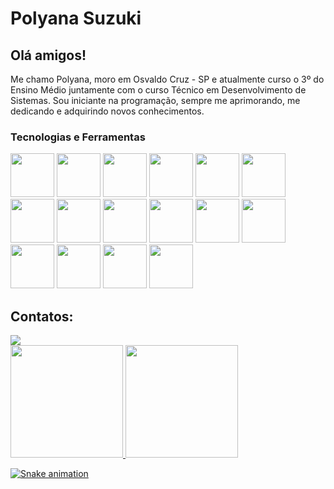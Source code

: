 # Polyana Suzuki

## Olá amigos!

Me chamo Polyana, moro em Osvaldo Cruz - SP e atualmente curso o 3º do Ensino Médio juntamente com o curso Técnico em Desenvolvimento de Sistemas. Sou iniciante na programação, sempre me aprimorando, me dedicando e adquirindo novos conhecimentos.

### Tecnologias e Ferramentas

<img src="https://cdn.jsdelivr.net/gh/devicons/devicon@latest/icons/canva/canva-original.svg" width="70" height="70" />


<img src="https://cdn.jsdelivr.net/gh/devicons/devicon@latest/icons/chrome/chrome-original.svg" width="70" height="70"/>


<img src="https://cdn.jsdelivr.net/gh/devicons/devicon@latest/icons/css3/css3-original.svg" width="70" height="70"/>


<img src="https://cdn.jsdelivr.net/gh/devicons/devicon@latest/icons/devicon/devicon-original.svg" width="70" height="70"/>


<img src="https://cdn.jsdelivr.net/gh/devicons/devicon@latest/icons/figma/figma-original.svg" width="70" height="70"/>


<img src="https://cdn.jsdelivr.net/gh/devicons/devicon@latest/icons/github/github-original.svg" width="70" height="70" />


<img src="https://cdn.jsdelivr.net/gh/devicons/devicon@latest/icons/google/google-original.svg" width="70" height="70"  />


<img src="https://cdn.jsdelivr.net/gh/devicons/devicon@latest/icons/html5/html5-original.svg" width="70" height="70"/>


<img src="https://cdn.jsdelivr.net/gh/devicons/devicon@latest/icons/insomnia/insomnia-original.svg" width="70" height="70"/>


<img src="https://cdn.jsdelivr.net/gh/devicons/devicon@latest/icons/javascript/javascript-original.svg" width="70" height="70"/>


<img src="https://cdn.jsdelivr.net/gh/devicons/devicon@latest/icons/mysql/mysql-original.svg" width="70" height="70"/>


<img src="https://cdn.jsdelivr.net/gh/devicons/devicon@latest/icons/nodejs/nodejs-original.svg" width="70" height="70"/>


<img src="https://cdn.jsdelivr.net/gh/devicons/devicon@latest/icons/notion/notion-original.svg" width="70" height="70"/>


<img src="https://cdn.jsdelivr.net/gh/devicons/devicon@latest/icons/python/python-original.svg" width="70" height="70"/>


<img src="https://cdn.jsdelivr.net/gh/devicons/devicon@latest/icons/vscode/vscode-original.svg" width="70" height="70"/>


<img src="https://cdn.jsdelivr.net/gh/devicons/devicon@latest/icons/windows11/windows11-original.svg" width="70" height="70"/>

## Contatos:

<div>
<a href = "mailto:polyanasuzukiescola@gmail.com"><img loading="lazy" src="https://img.shields.io/badge/Gmail-D14836?style=for-the-badge&logo=gmail&logoColor=white" target="_blank"></a>
</div>

<div>
<a href="https://github.com/PolyKaory">
<img loading="lazy" height="180em" src="https://github-readme-stats.vercel.app/api/top-langs/?username=polykaory&layout=compact&langs_count=7&theme=dracula"/>
<img loading="lazy" height="180em" src="https://github-readme-stats.vercel.app/api?username=PolyKaory&show_icons=true&theme=dracula&include_all_commits=true&count_private=true"/>
</div>     

![Snake animation](https://github.com/PolyKaory/PolyKaory/blob/output/github-contribution-grid-snake.svg)

